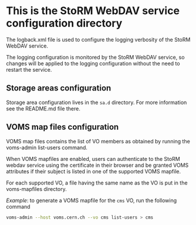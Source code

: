 # This is the StoRM WebDAV service configuration directory

The logback.xml file is used to configure the logging verbosity of the StoRM
WebDAV service.

The logging configuration is monitored by the StoRM WebDAV service, so changes
will be applied to the logging configuration without the need to restart the
service.

## Storage areas configuration

Storage area configuration lives in the `sa.d` directory.
For more information see the README.md file there.

## VOMS map files configuration

VOMS map files contains the list of VO members as obtained by running the
voms-admin list-users command.

When VOMS mapfiles are enabled, users can authenticate to the StoRM webdav
service using the certificate in their browser and be granted VOMS attributes
if their subject is listed in one of the supported VOMS mapfile.

For each supported VO, a file having the same name as the VO is put in the
voms-mapfiles directory.

*Example*: to generate a VOMS mapfile for the `cms` VO, run the following
command

```bash
voms-admin --host voms.cern.ch --vo cms list-users > cms
```

